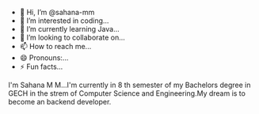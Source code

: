 - 👋 Hi, I’m @sahana-mm
- 👀 I’m interested in coding...
- 🌱 I’m currently learning Java...
- 💞️ I’m looking to collaborate on...
- 📫 How to reach me...  
- 😄 Pronouns:...
- ⚡ Fun facts...

<!--
sahana-mm/sahana-mm is a ✨ special ✨ repository because its `README.md` (this file) appears on your GitHub profile.
You can click the Preview link to take a look at your changes.
-->
I'm Sahana M M...I'm currently in 8 th semester of my Bachelors degree in GECH in the strem of Computer Science and Engineering.My dream is to become an backend developer.
